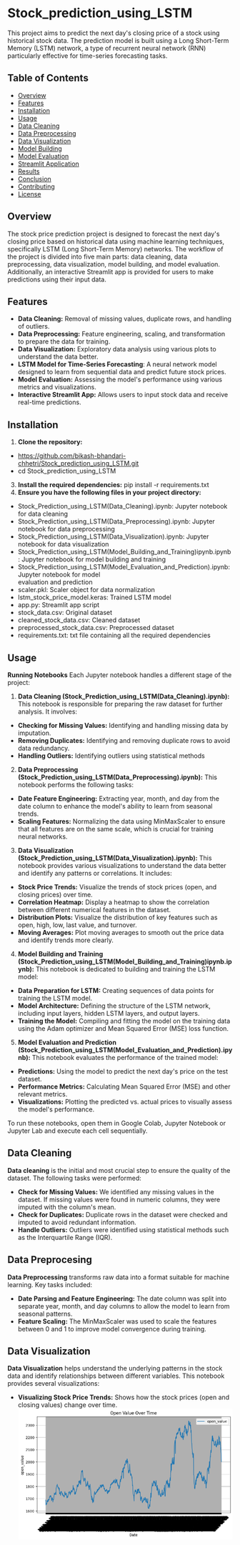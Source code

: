# Stock_prediction_using_LSTM
This project aims to predict the next day's closing price of a stock using historical stock data. The prediction model is built using a Long Short-Term Memory (LSTM) network, a type of recurrent neural network (RNN) particularly effective for time-series forecasting tasks.

## Table of Contents
- [Overview](#overview)
- [Features](#features)
- [Installation](#installation)
- [Usage](#usage)
- [Data Cleaning](#data-cleaning)
- [Data Preprocessing](#data-preprocessing)
- [Data Visualization](#data-visualization)
- [Model Building](#model-building)
- [Model Evaluation](#model-evaluation)
- [Streamlit Application](#streamlit-application)
- [Results](#results)
- [Conclusion](#conclusion)
- [Contributing](#contributing)
- [License](#license)

## Overview
The stock price prediction project is designed to forecast the next day's closing price based on historical data using machine learning techniques, specifically LSTM (Long Short-Term Memory) networks. The workflow of the project is divided into five main parts: data cleaning, data preprocessing, data visualization, model building, and model evaluation. Additionally, an interactive Streamlit app is provided for users to make predictions using their input data.

## Features
* **Data Cleaning:** Removal of missing values, duplicate rows, and handling of outliers.
* **Data Preprocessing:** Feature engineering, scaling, and transformation to prepare the data for training.
* **Data Visualization:** Exploratory data analysis using various plots to understand the data better.
* **LSTM Model for Time-Series Forecasting**: A neural network model designed to learn from sequential data and predict future stock prices.
* **Model Evaluation:** Assessing the model's performance using various metrics and visualizations.
* **Interactive Streamlit App:** Allows users to input stock data and receive real-time predictions.

## Installation
1. **Clone the repository:** 
* https://github.com/bikash-bhandari-chhetri/Stock_prediction_using_LSTM.git
* cd Stock_prediction_using_LSTM
3. **Install the required dependencies:**
pip install -r requirements.txt
4. **Ensure you have the following files in your project directory:**
* Stock_Prediction_using_LSTM(Data_Cleaning).ipynb: Jupyter notebook for data cleaning
* Stock_Prediction_using_LSTM(Data_Preprocessing).ipynb: Jupyter notebook for data preprocessing
* Stock_Prediction_using_LSTM(Data_Visualization).ipynb: Jupyter notebook for data visualization
* Stock_Prediction_using_LSTM(Model_Building_and_Training)ipynb.ipynb: Jupyter notebook for model building   and training
* Stock_Prediction_using_LSTM(Model_Evaluation_and_Prediction).ipynb: Jupyter notebook for model           
evaluation and prediction
* scaler.pkl: Scaler object for data normalization
* lstm_stock_price_model.keras: Trained LSTM model
* app.py: Streamlit app script
* stock_data.csv: Original dataset
* cleaned_stock_data.csv: Cleaned dataset
* preprocessed_stock_data.csv: Preprocessed dataset
* requirements.txt: txt file containing all the required dependencies

## Usage
**Running Notebooks**
Each Jupyter notebook handles a different stage of the project:
1. **Data Cleaning (Stock_Prediction_using_LSTM(Data_Cleaning).ipynb):** This notebook is responsible for preparing the raw dataset for further analysis. It involves:
* **Checking for Missing Values:** Identifying and handling missing data by imputation.
* **Removing Duplicates:** Identifying and removing duplicate rows to avoid data redundancy.
* **Handling Outliers:** Identifying outliers using statistical methods

2. **Data Preprocessing (Stock_Prediction_using_LSTM(Data_Preprocessing).ipynb):** This notebook performs the following tasks:
* **Date Feature Engineering:** Extracting year, month, and day from the date column to enhance the model's ability to learn from seasonal trends.
* **Scaling Features:** Normalizing the data using MinMaxScaler to ensure that all features are on the same scale, which is crucial for training neural networks.

3. **Data Visualization (Stock_Prediction_using_LSTM(Data_Visualization).ipynb):** This notebook provides various visualizations to understand the data better and identify any patterns or correlations. It includes:
* **Stock Price Trends:** Visualize the trends of stock prices (open, and closing prices) over time.
* **Correlation Heatmap:** Display a heatmap to show the correlation between different numerical features in the dataset.
* **Distribution Plots:** Visualize the distribution of key features such as open, high, low, last value, and turnover.
* **Moving Averages:** Plot moving averages to smooth out the price data and identify trends more clearly.

4. **Model Building and Training (Stock_Prediction_using_LSTM(Model_Building_and_Training)ipynb.ipynb):** This notebook is dedicated to building and training the LSTM model:
* **Data Preparation for LSTM:** Creating sequences of data points for training the LSTM model.
* **Model Architecture:** Defining the structure of the LSTM network, including input layers, hidden LSTM layers, and output layers.
* **Training the Model:** Compiling and fitting the model on the training data using the Adam optimizer and Mean Squared Error (MSE) loss function.

5. **Model Evaluation and Prediction (Stock_Prediction_using_LSTM(Model_Evaluation_and_Prediction).ipynb):** This notebook evaluates the performance of the trained model:
* **Predictions:** Using the model to predict the next day's price on the test dataset.
* **Performance Metrics:** Calculating Mean Squared Error (MSE) and other relevant metrics.
* **Visualizations:** Plotting the predicted vs. actual prices to visually assess the model's performance.

To run these notebooks, open them in Google Colab, Jupyter Notebook or Jupyter Lab and execute each cell sequentially.

## Data Cleaning
**Data cleaning** is the initial and most crucial step to ensure the quality of the dataset. The following tasks were performed:

* **Check for Missing Values:** We identified any missing values in the dataset. If missing values were found in numeric columns, they were imputed with the column's mean.
* **Check for Duplicates:** Duplicate rows in the dataset were checked and imputed to avoid redundant information.
* **Handle Outliers:** Outliers were identified using statistical methods such as the Interquartile Range (IQR).

## Data Preprocesing
**Data Preprocessing** transforms raw data into a format suitable for machine learning. Key tasks included:

* **Date Parsing and Feature Engineering:** The date column was split into separate year, month, and day columns to allow the model to learn from seasonal patterns.
* **Feature Scaling:** The MinMaxScaler was used to scale the features between 0 and 1 to improve model convergence during training.

## Data Visualization
**Data Visualization** helps understand the underlying patterns in the stock data and identify relationships between different variables. This notebook provides several visualizations:

* **Visualizing Stock Price Trends:** Shows how the stock prices (open and closing values) change over time.
![Stock_Price_trend_open_values](Stock_Price_trend_open_values.png)
